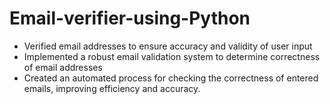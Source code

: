 # Email-verifier-using-Python
- Verified email addresses to ensure accuracy and validity of user input
- Implemented a robust email validation system to determine correctness of email addresses
- Created an automated process for checking the correctness of entered emails, improving efficiency and accuracy.
